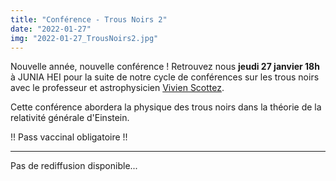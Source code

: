 ```yaml
---
title: "Conférence - Trous Noirs 2"
date: "2022-01-27"
img: "2022-01-27_TrousNoirs2.jpg"
---
```


Nouvelle année, nouvelle conférence ! Retrouvez nous **jeudi 27 janvier 18h** à JUNIA HEI pour la suite de notre cycle de conférences sur les trous noirs avec le professeur et astrophysicien [Vivien Scottez](https://fr.linkedin.com/in/dr-vivien-scottez).

Cette conférence abordera la physique des trous noirs dans la théorie de la relativité générale d'Einstein.

!! Pass vaccinal obligatoire !!

---

Pas de rediffusion disponible...